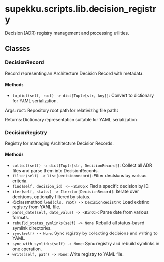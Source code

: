 # supekku.scripts.lib.decision_registry

Decision (ADR) registry management and processing utilities.

## Classes

### DecisionRecord

Record representing an Architecture Decision Record with metadata.

#### Methods

- `to_dict(self, root) -> dict[Tuple[str, Any]]`: Convert to dictionary for YAML serialization.

Args:
    root: Repository root path for relativizing file paths

Returns:
    Dictionary representation suitable for YAML serialization

### DecisionRegistry

Registry for managing Architecture Decision Records.

#### Methods

- `collect(self) -> dict[Tuple[str, DecisionRecord]]`: Collect all ADR files and parse them into DecisionRecords.
- `filter(self) -> list[DecisionRecord]`: Filter decisions by various criteria.
- `find(self, decision_id) -> <BinOp>`: Find a specific decision by ID.
- `iter(self, status) -> Iterator[DecisionRecord]`: Iterate over decisions, optionally filtered by status.
- @classmethod `load(cls, root) -> DecisionRegistry`: Load existing registry from YAML file.
- `parse_date(self, date_value) -> <BinOp>`: Parse date from various formats.
- `rebuild_status_symlinks(self) -> None`: Rebuild all status-based symlink directories.
- `sync(self) -> None`: Sync registry by collecting decisions and writing to YAML.
- `sync_with_symlinks(self) -> None`: Sync registry and rebuild symlinks in one operation.
- `write(self, path) -> None`: Write registry to YAML file.
